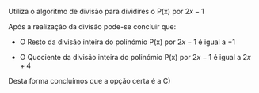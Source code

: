 Utiliza o algoritmo de divisão para dividires o P(x) por $2x-1$

Após a realização da divisão pode-se concluir que: 

- O Resto da divisão inteira do polinómio P(x) por $2x-1$ é igual a $-1$

- O Quociente da divisão inteira do polinómio P(x) por $2x-1$ é igual a $2x+4$

Desta forma concluímos que a opção certa é a C) 
